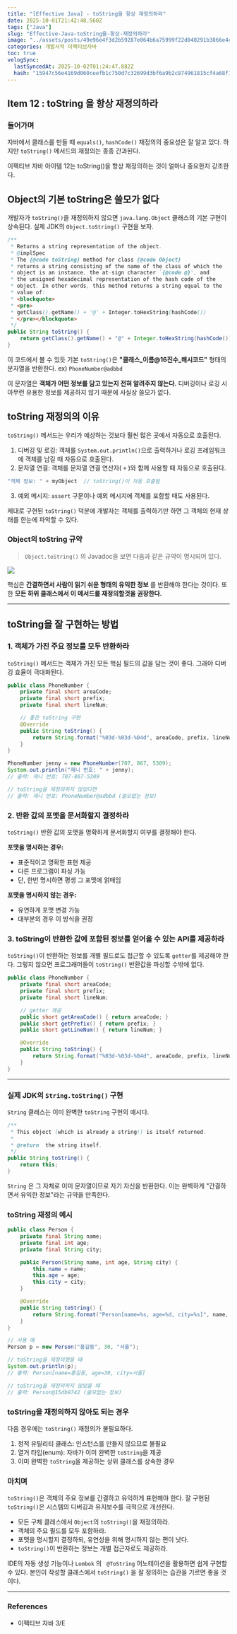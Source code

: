 ```yaml
---
title: "[Effective Java] - toString을 항상 재정의하라"
date: 2025-10-01T21:42:48.560Z
tags: ["Java"]
slug: "Effective-Java-toString을-항상-재정의하라"
image: "../assets/posts/49e96e4f3d2b59287e064b6a75999f22d040291b3866e4c83ab31ed4f1ffa015.png"
categories: 개발서적 이펙티브자바
toc: true
velogSync:
  lastSyncedAt: 2025-10-02T01:24:47.882Z
  hash: "15947c56e4169d060ceefb1c750d7c32699d3bf6a9b2c874961815cf4a68f1a6"
---
```


## Item 12 : toString 을 항상 재정의하라

### 들어가며
자바에서 클래스를 만들 때 `equals()`, `hashCode()` 재정의의 중요성은 잘 알고 있다. 하지만 `toString()` 메서드의 재정의는 종종 간과된다. 

이펙티브 자바 아이템 12는 toString()을 항상 재정의하는 것이 얼마나 중요한지 강조한다.

## Object의 기본 toString은 쓸모가 없다

개발자가 `toString()`을 재정의하지 않으면 `java.lang.Object` 클래스의 기본 구현이 상속된다. 실제 JDK의 `Object.toString()` 구현을 보자.

```java
/**
 * Returns a string representation of the object.
 * @implSpec
 * The {@code toString} method for class {@code Object}
 * returns a string consisting of the name of the class of which the
 * object is an instance, the at-sign character `{@code @}', and
 * the unsigned hexadecimal representation of the hash code of the
 * object. In other words, this method returns a string equal to the
 * value of:
 * <blockquote>
 * <pre>
 * getClass().getName() + '@' + Integer.toHexString(hashCode())
 * </pre></blockquote>
 */
public String toString() {
    return getClass().getName() + "@" + Integer.toHexString(hashCode());
}
```

이 코드에서 볼 수 있듯 기본 `toString()`은 **"클래스_이름@16진수_해시코드"** 형태의 문자열을 반환한다.
ex) `PhoneNumber@adbbd`

이 문자열은 **객체가 어떤 정보를 담고 있는지 전혀 알려주지 않는다.** 디버깅이나 로깅 시 아무런 유용한 정보를 제공하지 않기 때문에 사실상 쓸모가 없다.


## toString 재정의의 이유

`toString()` 메서드는 우리가 예상하는 것보다 훨씬 많은 곳에서 자동으로 호출된다.

1. 디버깅 및 로깅: 객체를 `System.out.println()`으로 출력하거나 로깅 프레임워크에 객체를 남길 때 자동으로 호출된다.
2. 문자열 연결: 객체를 문자열 연결 연산자( `+` )와 함께 사용할 때 자동으로 호출된다.

```java
"객체 정보: " + myObject  // toString()이 자동 호출됨
```

3. 예외 메시지: `assert` 구문이나 예외 메시지에 객체를 포함할 때도 사용된다.

제대로 구현된 `toString()` 덕분에 개발자는 객체를 출력하기만 하면 그 객체의 현재 상태를 한눈에 파악할 수 있다.

### Object의 toString 규약
> `Object.toString()` 의 Javadoc을 보면 다음과 같은 규약이 명시되어 있다.

![](/assets/posts/5137cb39cc0e1d84ee616ea9c868a56141fb0b49494671a5ad6852cf9c4a5899.png)

핵심은 **간결하면서 사람이 읽기 쉬운 형태의 유익한 정보** 를 반환해야 한다는 것이다.
또한 **모든 하위 클래스에서 이 메서드를 재정의할것을 권장한다.**

---

## toString을 잘 구현하는 방법

### 1. 객체가 가진 주요 정보를 모두 반환하라

`toString()` 메서드는 객체가 가진 모든 핵심 필드의 값을 담는 것이 좋다. 그래야 디버깅 효율이 극대화된다.

```java
public class PhoneNumber {
    private final short areaCode;
    private final short prefix;
    private final short lineNum;

    // 좋은 toString 구현
    @Override
    public String toString() {
        return String.format("%03d-%03d-%04d", areaCode, prefix, lineNum);
    }
}
```

```java
PhoneNumber jenny = new PhoneNumber(707, 867, 5309);
System.out.println("제니 번호: " + jenny);
// 출력: 제니 번호: 707-867-5309

// toString을 재정의하지 않았다면
// 출력: 제니 번호: PhoneNumber@adbbd (쓸모없는 정보)
```

### 2. 반환 값의 포맷을 문서화할지 결정하라

`toString()` 반환 값의 포맷을 명확하게 문서화할지 여부를 결정해야 한다.

**포맷을 명시하는 경우:**

- 표준적이고 명확한 표현 제공
- 다른 프로그램이 파싱 가능
- 단, 한번 명시하면 평생 그 포맷에 얽매임

**포맷을 명시하지 않는 경우:**

- 유연하게 포맷 변경 가능
- 대부분의 경우 이 방식을 권장

### 3. toString이 반환한 값에 포함된 정보를 얻어올 수 있는 API를 제공하라

`toString()`이 반환하는 정보를 개별 필드로도 접근할 수 있도록 `getter`를 제공해야 한다. 그렇지 않으면 프로그래머들이 `toString()` 반환값을 파싱할 수밖에 없다.

```java
public class PhoneNumber {
    private final short areaCode;
    private final short prefix;
    private final short lineNum;

    // getter 제공
    public short getAreaCode() { return areaCode; }
    public short getPrefix() { return prefix; }
    public short getLineNum() { return lineNum; }

    @Override
    public String toString() {
        return String.format("%03d-%03d-%04d", areaCode, prefix, lineNum);
    }
}
```

---

### 실제 JDK의 `String.toString()` 구현

`String` 클래스는 이미 완벽한 `toString` 구현의 예시다.

```java
/**
 * This object (which is already a string!) is itself returned.
 *
 * @return  the string itself.
 */
public String toString() {
    return this;
}
```

`String` 은 그 자체로 이미 문자열이므로 자기 자신을 반환한다. 이는 완벽하게 "간결하면서 유익한 정보"라는 규약을 만족한다.

### toString 재정의 예시

```java
public class Person {
    private final String name;
    private final int age;
    private final String city;

    public Person(String name, int age, String city) {
        this.name = name;
        this.age = age;
        this.city = city;
    }

    @Override
    public String toString() {
        return String.format("Person[name=%s, age=%d, city=%s]", name, age, city);
    }
}

// 사용 예
Person p = new Person("홍길동", 30, "서울");

// toString을 재정의했을 때
System.out.println(p); 
// 출력: Person[name=홍길동, age=30, city=서울]

// toString을 재정의하지 않았을 때
// 출력: Person@15db9742 (쓸모없는 정보)
```

### toString을 재정의하지 않아도 되는 경우
다음 경우에는 `toString()` 재정의가 불필요하다.

1. 정적 유틸리티 클래스: 인스턴스를 만들지 않으므로 불필요
2. 열거 타입(enum): 자바가 이미 완벽한 `toString`을 제공
3. 이미 완벽한 `toString`을 제공하는 상위 클래스를 상속한 경우

### 마치며

`toString()`은 객체의 주요 정보를 간결하고 유익하게 표현해야 한다. 잘 구현된 `toString()`은 시스템의 디버깅과 유지보수를 극적으로 개선한다.

- 모든 구체 클래스에서 `Object`의 `toString()`을 재정의하라.
- 객체의 주요 필드를 모두 포함하라.
- 포맷을 명시할지 결정하되, 유연성을 위해 명시하지 않는 편이 낫다.
- `toString()`이 반환하는 정보는 개별 접근자로도 제공하라.

IDE의 자동 생성 기능이나 `Lombok` 의 ` @ToString` 어노테이션을 활용하면 쉽게 구현할 수 있다. 본인이 작성할 클래스에서 `toString()` 을 잘 정의하는 습관을 기르면 좋을 것이다.

---

### References

- 이펙티브 자바 3/E